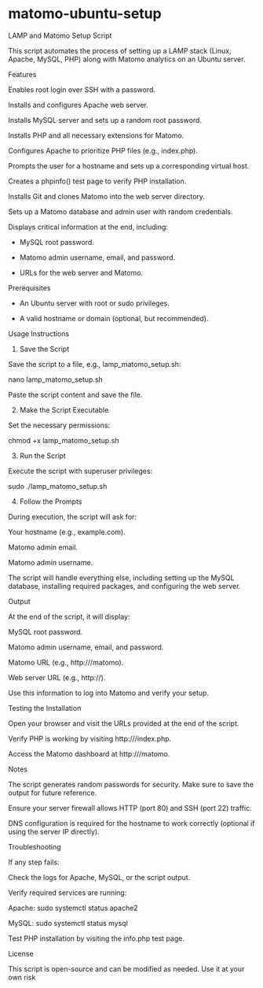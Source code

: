 # matomo-ubuntu-setup
LAMP and Matomo Setup Script

This script automates the process of setting up a LAMP stack (Linux, Apache, MySQL, PHP) along with Matomo analytics on an Ubuntu server.

Features

Enables root login over SSH with a password.

Installs and configures Apache web server.

Installs MySQL server and sets up a random root password.

Installs PHP and all necessary extensions for Matomo.

Configures Apache to prioritize PHP files (e.g., index.php).

Prompts the user for a hostname and sets up a corresponding virtual host.

Creates a phpinfo() test page to verify PHP installation.

Installs Git and clones Matomo into the web server directory.

Sets up a Matomo database and admin user with random credentials.

Displays critical information at the end, including:

- MySQL root password.

- Matomo admin username, email, and password.

- URLs for the web server and Matomo.

Prerequisites

- An Ubuntu server with root or sudo privileges.

- A valid hostname or domain (optional, but recommended).

Usage Instructions

1. Save the Script

Save the script to a file, e.g., lamp_matomo_setup.sh:

nano lamp_matomo_setup.sh

Paste the script content and save the file.

2. Make the Script Executable

Set the necessary permissions:

chmod +x lamp_matomo_setup.sh

3. Run the Script

Execute the script with superuser privileges:

sudo ./lamp_matomo_setup.sh

4. Follow the Prompts

During execution, the script will ask for:

Your hostname (e.g., example.com).

Matomo admin email.

Matomo admin username.

The script will handle everything else, including setting up the MySQL database, installing required packages, and configuring the web server.

Output

At the end of the script, it will display:

MySQL root password.

Matomo admin username, email, and password.

Matomo URL (e.g., http://<your-server-ip>/matomo).

Web server URL (e.g., http://<your-server-ip>).

Use this information to log into Matomo and verify your setup.

Testing the Installation

Open your browser and visit the URLs provided at the end of the script.

Verify PHP is working by visiting http://<your-server-ip>/index.php.

Access the Matomo dashboard at http://<your-server-ip>/matomo.

Notes

The script generates random passwords for security. Make sure to save the output for future reference.

Ensure your server firewall allows HTTP (port 80) and SSH (port 22) traffic.

DNS configuration is required for the hostname to work correctly (optional if using the server IP directly).

Troubleshooting

If any step fails:

Check the logs for Apache, MySQL, or the script output.

Verify required services are running:

Apache: sudo systemctl status apache2

MySQL: sudo systemctl status mysql

Test PHP installation by visiting the info.php test page.

License

This script is open-source and can be modified as needed. Use it at your own risk
